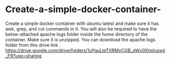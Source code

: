 # Create-a-simple-docker-container-
Create a simple docker container with ubuntu latest and make sure it has awk, grep, and cut commands in it. You will also be required to have the below-attached apache logs folder inside the home directory of the container. Make sure it is unzipped.
You can download the apache logs folder from this drive link .
 https://drive.google.com/drive/folders/1uYguLteTXRMvCGB_oWv0XhpIuswjj_F9?usp=sharing
